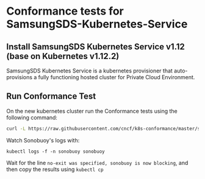 # Conformance tests for SamsungSDS-Kubernetes-Service

## Install  SamsungSDS Kubernetes Service v1.12 (base on Kubernetes v1.12.2)

SamsungSDS Kubernetes Service is a kubernetes provisioner that auto-provisions a fully functioning hosted cluster for Private Cloud Environment.


## Run Conformance Test

On the new kubernetes cluster run the Conformance tests using the following command:

```sh
curl -L https://raw.githubusercontent.com/cncf/k8s-conformance/master/sonobuoy-conformance.yaml | kubectl apply -f -
```

Watch Sonobuoy's logs with:

```
kubectl logs -f -n sonobuoy sonobuoy
```

Wait for the line `no-exit was specified, sonobuoy is now blocking`, and then copy the results using `kubectl cp`
